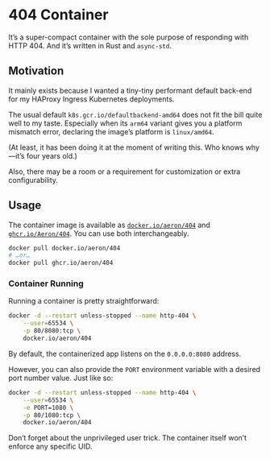 # 404 Container

It’s a super-compact container with the sole purpose of responding with HTTP 404.
And it’s written in Rust and `async-std`.

## Motivation

It mainly exists because I wanted a tiny-tiny performant default back-end for my
HAProxy Ingress Kubernetes deployments.

The usual default `k8s.gcr.io/defaultbackend-amd64` does not fit the bill quite well
to my taste. Especially when its `arm64` variant gives you a platform mismatch error,
declaring the image’s platform is `linux/amd64`.

(At least, it has been doing it at the moment of writing this. Who knows why—it’s
four years old.)

Also, there may be a room or a requirement for customization or extra configurability.

## Usage

The container image is available as [`docker.io/aeron/404`][docker] and
[`ghcr.io/Aeron/404`][github]. You can use both interchangeably.

```sh
docker pull docker.io/aeron/404
# …or…
docker pull ghcr.io/aeron/404
```

[docker]: https://hub.docker.com/r/aeron/404
[github]: https://github.com/Aeron/404-container/pkgs/container/404

### Container Running

Running a container is pretty straightforward:

```sh
docker -d --restart unless-stopped --name http-404 \
    --user=65534 \
    -p 80/8080:tcp \
    docker.io/aeron/404
```

By default, the containerized app listens on the `0.0.0.0:8080` address.

However, you can also provide the `PORT` environment variable with a desired port
number value. Just like so:

```sh
docker -d --restart unless-stopped --name http-404 \
    --user=65534 \
    -e PORT=1080 \
    -p 80/1080:tcp \
    docker.io/aeron/404
```

Don’t forget about the unprivileged user trick. The container itself won’t enforce
any specific UID.
